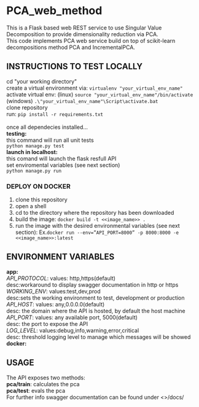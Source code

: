 # PCA_web_method

This is a Flask based web REST service to use Singular Value Decomposition to provide dimensionality reduction via PCA.<br>
This code implements PCA web service build on top of scikit-learn decompositions method PCA and IncrementalPCA.<br>

## INSTRUCTIONS TO TEST LOCALLY
cd "your working directory"<br>
create a virtual environment via: `virtualenv "your_virtual_env_name"`<br>
activate virtual env: (linux) `source "your_virtual_env_name"/bin/activate` (windows) `.\"your_virtual_env_name"\Script\activate.bat`<br> 
clone repository<br>
run: `pip install -r requirements.txt`<br>
<br>
once all dependecies installed...<br>
__testing:__<br>
this command will run all unit tests<br>
`python manage.py test`<br>
__launch in localhost:__<br>
this comand will launch the flask resfull API<br>
set enviromental variables (see next section)<br>
`python manage.py run`<br>

### DEPLOY ON DOCKER
1. clone this repository
2. open a shell
3. cd to the directory where the repository has been downloaded
4. build the image:  `docker build -t <<image_name>> .`
5. run the image with the desired environmental variables (see next section): Ex.`docker run --env=”API_PORT=8000” -p 8000:8000 -e <<image_name>>:latest`

## ENVIRONMENT VARIABLES

__app:__<br>
*API_PROTOCOL*: values: http,https(default)<br>desc:workaround to display swagger documentation in http or https<br>
*WORKING_ENV*:  values:test,dev,prod<br>desc:sets the working environment to test, development or production<br>
*API_HOST*: values: any,0.0.0.0(default)<br>desc: the domain where the API is hosted, by default the host machine<br>
*API_PORT*: values: any available port, 5000(default)<br>desc: the port to expose the API<br>
*LOG_LEVEL*: values:debug,info,warning,error,critical<br>desc: threshold logging level to manage which messages will be showed<br>
__docker:__<br>


## USAGE
The API exposes two methods:<br>
__pca/train__: 
calculates the pca
<br>
__pca/test__:
evals the pca 
<br>
For further info swagger documentation can be found under <<your hosted site>>/docs/ 